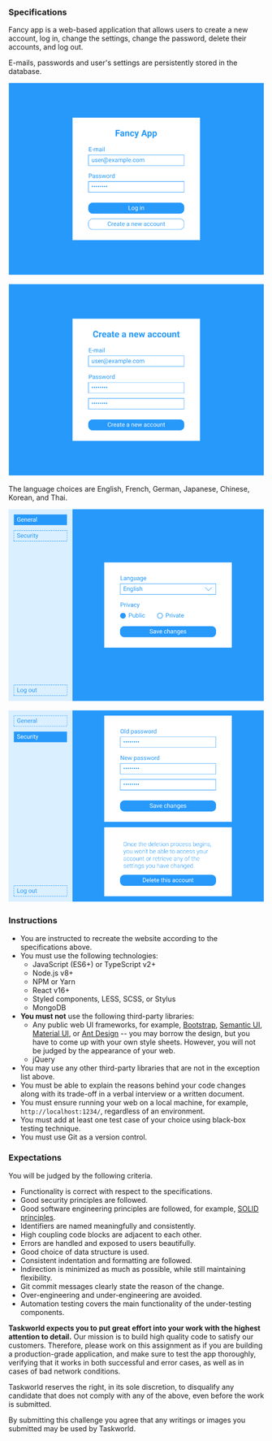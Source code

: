 ### Specifications

Fancy app is a web-based application that allows users to create a new account, log in, change the settings, change the password, delete their accounts, and log out.

E-mails, passwords and user's settings are persistently stored in the database.

![Log in](log-in.svg)

![Create a new account](new-account.svg)

The language choices are English, French, German, Japanese, Chinese, Korean, and Thai.

![General settings](general.svg)

![Security settings](security.svg)

### Instructions

- You are instructed to recreate the website according to the specifications above.
- You must use the following technologies:
  - JavaScript (ES6+) or TypeScript v2+
  - Node.js v8+
  - NPM or Yarn
  - React v16+
  - Styled components, LESS, SCSS, or Stylus
  - MongoDB
- **You must not** use the following third-party libraries:
  - Any public web UI frameworks, for example, [Bootstrap](http://getbootstrap.com/), [Semantic UI](http://semantic-ui.com/), [Material UI](https://material-ui.com/), or [Ant Design](https://ant.design/) -- you may borrow the design, but you have to come up with your own style sheets. However, you will not be judged by the appearance of your web.
  - jQuery
- You may use any other third-party libraries that are not in the exception list above.
- You must be able to explain the reasons behind your code changes along with its trade-off in a verbal interview or a written document.
- You must ensure running your web on a local machine, for example, `http://localhost:1234/`, regardless of an environment.
- You must add at least one test case of your choice using black-box testing technique.
- You must use Git as a version control.

### Expectations

You will be judged by the following criteria.
- Functionality is correct with respect to the specifications.
- Good security principles are followed.
- Good software engineering principles are followed, for example, [SOLID principles](https://en.wikipedia.org/wiki/SOLID).
- Identifiers are named meaningfully and consistently.
- High coupling code blocks are adjacent to each other.
- Errors are handled and exposed to users beautifully.
- Good choice of data structure is used.
- Consistent indentation and formatting are followed.
- Indirection is minimized as much as possible, while still maintaining flexibility.
- Git commit messages clearly state the reason of the change.
- Over-engineering and under-engineering are avoided.
- Automation testing covers the main functionality of the under-testing components.

**Taskworld expects you to put great effort into your work with the highest attention to detail.** Our mission is to build high quality code to satisfy our customers. Therefore, please work on this assignment as if you are building a production-grade application, and make sure to test the app thoroughly, verifying that it works in both successful and error cases, as well as in cases of bad network conditions.

Taskworld reserves the right, in its sole discretion, to disqualify any candidate that does not comply with any of the above, even before the work is submitted.

By submitting this challenge you agree that any writings or images you submitted may be used by Taskworld.
